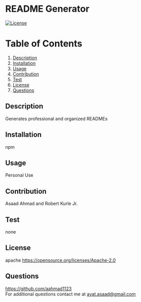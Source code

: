 # README Generator
[![License](https://img.shields.io/badge/License-Apache_2.0-blue.svg)](https://opensource.org/licenses/Apache-2.0)

# Table of Contents
1. [Description](#description)
2. [Installation](#installation)
3. [Usage](#usage)
4. [Contribution](#contribution)
5. [Test](#test)
6. [License](#license)
7. [Questions](#questions)

## Description
Generates professional and organized READMEs

## Installation
npm 

## Usage
Personal Use

## Contribution
Asaad Ahmad and Robert Kurle Jr.

## Test
none

## License
apache
https://opensource.org/licenses/Apache-2.0

## Questions
https://github.com/aahmad1123 </br>
For additional questions contact me at ayat.asaad@gmail.com
